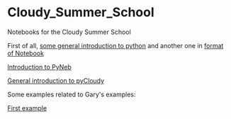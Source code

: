 # Cloudy_Summer_School
Notebooks for the Cloudy Summer School

First of all, [some general introduction to python](IntroPython.pdf) and another one in [format of Notebook](Notebooks/Intro%20Python.ipynb)

[Introduction to PyNeb](Notebooks/Intro%20PyNeb.ipynb)

[General introduction to pyCloudy](pyCloudy.pdf)

Some examples related to Gary's examples:

[First example](Notebooks/First%20Models.ipynb)
